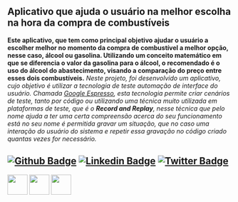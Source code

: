 ## Aplicativo que ajuda o usuário na melhor escolha na hora da compra de combustíveis

   **Este aplicativo, que tem como principal objetivo ajudar o usuário a escolher melhor no momento da compra de combustível a melhor opção, nesse caso, álcool ou gasolina. Utilizando um conceito matemático em que se diferencia o valor da gasolina para o álcool, o recomendado é o uso do álcool do abastecimento, visando a comparação do preço entre esses dois combustíveis.**
  _Neste projeto, foi desenvolvido um aplicativo, cujo objetivo é utilizar a tecnologia de teste automação de interface do usuário. Chamada [Google Espresso](https://developer.android.com/training/testing/espresso), esta tecnologia permite criar cenários de teste, tanto por código ou utilizando uma técnica muito utilizada em plataformas de teste, que é o **Record and Replay**, nesse técnica que pelo nome ajuda a ter uma certa compreensão acerca do seu funcionamento está no seu nome é permitida gravar um situação, que no caso uma interação do usuário do sistema e repetir essa gravação no código criado quantas vezes for necessário._



[![Github Badge](https://img.shields.io/badge/-Github-000?style=flat-square&logo=Github&logoColor=white&link=https://github.com/EmmanuelMendes)](https://github.com/EmmanuelMendes)
[![Linkedin Badge](https://img.shields.io/badge/-LinkedIn-blue?style=flat-square&logo=Linkedin&logoColor=white&link=https://www.linkedin.com/in/fagnerpsantos/)](https://www.linkedin.com/in/emmanuel-mendes/)
[![Twitter Badge](https://img.shields.io/badge/-Twitter-1ca0f1?style=flat-square&labelColor=1ca0f1&logo=twitter&logoColor=white&link=https://twitter.com/mendesalves5)](https://twitter.com/mendesalves5)
---
<div height="65" width="110">
   <img align="center" src="https://cdn.jsdelivr.net/gh/devicons/devicon/icons/kotlin/kotlin-plain-wordmark.svg" height="45px" width="auto"/>  
   <img align="center" src="https://cdn.jsdelivr.net/gh/devicons/devicon/icons/android/android-original.svg" height="45px" width="auto"/>
   <img align="center" src="https://kkboxsqa.files.wordpress.com/2016/12/espresso-recorder.png" height="45px" width="auto"/>
</div>



